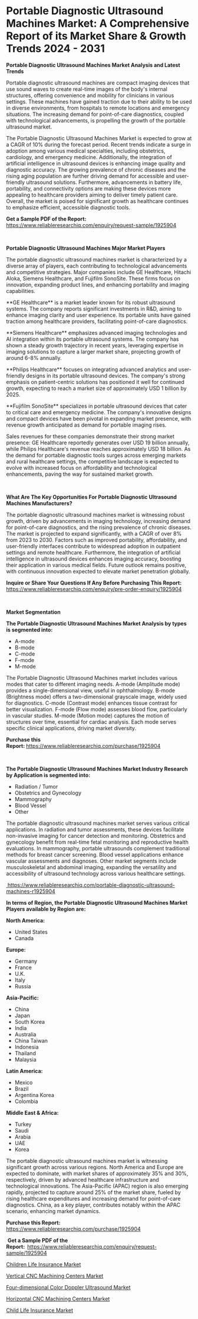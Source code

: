 <p><h1>Portable Diagnostic Ultrasound Machines Market: A Comprehensive Report of its Market Share & Growth Trends 2024 - 2031</h1></p><p><strong>Portable Diagnostic Ultrasound Machines Market Analysis and Latest Trends</strong></p>
<p><p>Portable diagnostic ultrasound machines are compact imaging devices that use sound waves to create real-time images of the body's internal structures, offering convenience and mobility for clinicians in various settings. These machines have gained traction due to their ability to be used in diverse environments, from hospitals to remote locations and emergency situations. The increasing demand for point-of-care diagnostics, coupled with technological advancements, is propelling the growth of the portable ultrasound market.</p><p>The Portable Diagnostic Ultrasound Machines Market is expected to grow at a CAGR of 10% during the forecast period. Recent trends indicate a surge in adoption among various medical specialties, including obstetrics, cardiology, and emergency medicine. Additionally, the integration of artificial intelligence in ultrasound devices is enhancing image quality and diagnostic accuracy. The growing prevalence of chronic diseases and the rising aging population are further driving demand for accessible and user-friendly ultrasound solutions. Furthermore, advancements in battery life, portability, and connectivity options are making these devices more appealing to healthcare providers aiming to deliver timely patient care. Overall, the market is poised for significant growth as healthcare continues to emphasize efficient, accessible diagnostic tools.</p></p>
<p><strong>Get a Sample PDF of the Report:&nbsp;</strong> <a href="https://www.reliableresearchiq.com/enquiry/request-sample/1925904?utm_campaign=1124&utm_medium=2&utm_source=Github&utm_content=ia&utm_term=24102024&utm_id=portable-diagnostic-ultrasound-machines">https://www.reliableresearchiq.com/enquiry/request-sample/1925904</a></p>
<p>&nbsp;</p>
<p><strong>Portable Diagnostic Ultrasound Machines Major Market Players</strong></p>
<p><p>The portable diagnostic ultrasound machines market is characterized by a diverse array of players, each contributing to technological advancements and competitive strategies. Major companies include GE Healthcare, Hitachi Aloka, Siemens Healthcare, and Fujifilm SonoSite. These firms focus on innovation, expanding product lines, and enhancing portability and imaging capabilities.</p><p>**GE Healthcare** is a market leader known for its robust ultrasound systems. The company reports significant investments in R&D, aiming to enhance imaging clarity and user experience. Its portable units have gained traction among healthcare providers, facilitating point-of-care diagnostics.</p><p>**Siemens Healthcare** emphasizes advanced imaging technologies and AI integration within its portable ultrasound systems. The company has shown a steady growth trajectory in recent years, leveraging expertise in imaging solutions to capture a larger market share, projecting growth of around 6-8% annually.</p><p>**Philips Healthcare** focuses on integrating advanced analytics and user-friendly designs in its portable ultrasound devices. The company's strong emphasis on patient-centric solutions has positioned it well for continued growth, expecting to reach a market size of approximately USD 1 billion by 2025.</p><p>**Fujifilm SonoSite** specializes in portable ultrasound devices that cater to critical care and emergency medicine. The company's innovative designs and compact devices have been pivotal in expanding market presence, with revenue growth anticipated as demand for portable imaging rises.</p><p>Sales revenues for these companies demonstrate their strong market presence: GE Healthcare reportedly generates over USD 19 billion annually, while Philips Healthcare's revenue reaches approximately USD 18 billion. As the demand for portable diagnostic tools surges across emerging markets and rural healthcare settings, the competitive landscape is expected to evolve with increased focus on affordability and technological enhancements, paving the way for sustained market growth.</p></p>
<p>&nbsp;</p>
<p><strong>What Are The Key Opportunities For Portable Diagnostic Ultrasound Machines Manufacturers?</strong></p>
<p><p>The portable diagnostic ultrasound machines market is witnessing robust growth, driven by advancements in imaging technology, increasing demand for point-of-care diagnostics, and the rising prevalence of chronic diseases. The market is projected to expand significantly, with a CAGR of over 8% from 2023 to 2030. Factors such as improved portability, affordability, and user-friendly interfaces contribute to widespread adoption in outpatient settings and remote healthcare. Furthermore, the integration of artificial intelligence in ultrasound devices enhances imaging accuracy, boosting their application in various medical fields. Future outlook remains positive, with continuous innovation expected to elevate market penetration globally.</p></p>
<p><strong>Inquire or Share Your Questions If Any Before Purchasing This Report:</strong> <a href="https://www.reliableresearchiq.com/enquiry/pre-order-enquiry/1925904?utm_campaign=1124&utm_medium=2&utm_source=Github&utm_content=ia&utm_term=24102024&utm_id=portable-diagnostic-ultrasound-machines">https://www.reliableresearchiq.com/enquiry/pre-order-enquiry/1925904</a></p>
<p>&nbsp;</p>
<p><strong>Market Segmentation</strong></p>
<p><strong>The Portable Diagnostic Ultrasound Machines Market Analysis by types is segmented into:</strong></p>
<p><ul><li>A-mode</li><li>B-mode</li><li>C-mode</li><li>F-mode</li><li>M-mode</li></ul></p>
<p><p>The Portable Diagnostic Ultrasound Machines market includes various modes that cater to different imaging needs. A-mode (Amplitude mode) provides a single-dimensional view, useful in ophthalmology. B-mode (Brightness mode) offers a two-dimensional grayscale image, widely used for diagnostics. C-mode (Contrast mode) enhances tissue contrast for better visualization. F-mode (Flow mode) assesses blood flow, particularly in vascular studies. M-mode (Motion mode) captures the motion of structures over time, essential for cardiac analysis. Each mode serves specific clinical applications, driving market diversity.</p></p>
<p><strong>Purchase this Report:&nbsp;</strong><a href="https://www.reliableresearchiq.com/purchase/1925904?utm_campaign=1124&utm_medium=2&utm_source=Github&utm_content=ia&utm_term=24102024&utm_id=portable-diagnostic-ultrasound-machines">https://www.reliableresearchiq.com/purchase/1925904</a></p>
<p>&nbsp;</p>
<p><strong>The Portable Diagnostic Ultrasound Machines Market Industry Research by Application is segmented into:</strong></p>
<p><ul><li>Radiation / Tumor</li><li>Obstetrics and Gynecology</li><li>Mammography</li><li>Blood Vessel</li><li>Other</li></ul></p>
<p><p>The portable diagnostic ultrasound machines market serves various critical applications. In radiation and tumor assessments, these devices facilitate non-invasive imaging for cancer detection and monitoring. Obstetrics and gynecology benefit from real-time fetal monitoring and reproductive health evaluations. In mammography, portable ultrasounds complement traditional methods for breast cancer screening. Blood vessel applications enhance vascular assessments and diagnoses. Other market segments include musculoskeletal and abdominal imaging, expanding the versatility and accessibility of ultrasound technology across various healthcare settings.</p></p>
<p><a href="https://www.reliableresearchiq.com/portable-diagnostic-ultrasound-machines-r1925904?utm_campaign=1124&utm_medium=2&utm_source=Github&utm_content=ia&utm_term=24102024&utm_id=portable-diagnostic-ultrasound-machines">&nbsp;https://www.reliableresearchiq.com/portable-diagnostic-ultrasound-machines-r1925904</a></p>
<p><strong>In terms of Region, the Portable Diagnostic Ultrasound Machines Market Players available by Region are:</strong></p>
<p>
    <p> <strong> North America: </strong>
        <ul>
            <li>United States</li>
            <li>Canada</li>
        </ul>
        </p> 
    <p> <strong> Europe: </strong>
        <ul>
            <li>Germany</li>
            <li>France</li>
            <li>U.K.</li>
            <li>Italy</li>
            <li>Russia</li>
        </ul>
        </p> 
    <p> <strong> Asia-Pacific: </strong>
        <ul>
            <li>China</li>
            <li>Japan</li>
            <li>South Korea</li>
            <li>India</li>
            <li>Australia</li>
            <li>China Taiwan</li>
            <li>Indonesia</li>
            <li>Thailand</li>
            <li>Malaysia</li>
        </ul>
        </p> 
    <p> <strong> Latin America: </strong>
        <ul>
            <li>Mexico</li>
            <li>Brazil</li>
            <li>Argentina Korea</li>
            <li>Colombia</li>
        </ul>
        </p> 
    <p> <strong> Middle East & Africa: </strong>
        <ul>
            <li>Turkey</li>
            <li>Saudi</li>
            <li>Arabia</li>
            <li>UAE</li>
            <li>Korea</li>
        </ul>
    </p>
    </p>
<p><p>The portable diagnostic ultrasound machines market is witnessing significant growth across various regions. North America and Europe are expected to dominate, with market shares of approximately 35% and 30%, respectively, driven by advanced healthcare infrastructure and technological innovations. The Asia-Pacific (APAC) region is also emerging rapidly, projected to capture around 25% of the market share, fueled by rising healthcare expenditures and increasing demand for point-of-care diagnostics. China, as a key player, contributes notably within the APAC scenario, enhancing market dynamics.</p></p>
<p><strong>Purchase this Report: </strong><a href="https://www.reliableresearchiq.com/purchase/1925904?utm_campaign=1124&utm_medium=2&utm_source=Github&utm_content=ia&utm_term=24102024&utm_id=portable-diagnostic-ultrasound-machines">https://www.reliableresearchiq.com/purchase/1925904</a></p>
<p>&nbsp;<strong>Get a Sample PDF of the Report:&nbsp;&nbsp;</strong><a href="https://www.reliableresearchiq.com/enquiry/request-sample/1925904?utm_campaign=1124&utm_medium=2&utm_source=Github&utm_content=ia&utm_term=24102024&utm_id=portable-diagnostic-ultrasound-machines">https://www.reliableresearchiq.com/enquiry/request-sample/1925904</a></p>
<p><strong></strong></p>
<p><p><a href="https://www.linkedin.com/pulse/children-life-insurance-market-evolution-key-trends-regional-mzkkf?utm_campaign=1124&utm_medium=2&utm_source=Github&utm_content=ia&utm_term=24102024&utm_id=portable-diagnostic-ultrasound-machines">Children Life Insurance Market</a></p><p><a href="https://issuu.com/reportprime-2/docs/vertical-cnc-machining-centers-mark_5ae241f66101a1?utm_campaign=1124&utm_medium=2&utm_source=Github&utm_content=ia&utm_term=24102024&utm_id=portable-diagnostic-ultrasound-machines">Vertical CNC Machining Centers Market</a></p><p><a href="https://github.com/birroctaymonyj/Market-Research-Report-List-1/blob/main/four-dimensional-color-doppler-ultrasound-market.md?utm_campaign=1124&utm_medium=2&utm_source=Github&utm_content=ia&utm_term=24102024&utm_id=portable-diagnostic-ultrasound-machines">Four-dimensional Color Doppler Ultrasound Market</a></p><p><a href="https://issuu.com/reportprime-2/docs/horizontal-cnc-machining-centers-ma_970ec634d6d737?utm_campaign=1124&utm_medium=2&utm_source=Github&utm_content=ia&utm_term=24102024&utm_id=portable-diagnostic-ultrasound-machines">Horizontal CNC Machining Centers Market</a></p><p><a href="https://www.linkedin.com/pulse/regional-adaptations-global-child-life-insurance-market-trends-0hkaf?utm_campaign=1124&utm_medium=2&utm_source=Github&utm_content=ia&utm_term=24102024&utm_id=portable-diagnostic-ultrasound-machines">Child Life Insurance Market</a></p></p>